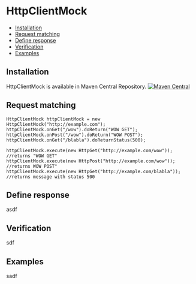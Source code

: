 # HttpClientMock


* [Installation](#instalation)
* [Request matching](#request-matching)
* [Define response](#define-response)
* [Verification](#verification)
* [Examples](#examples)


## Installation 
HttpClientMock is available in Maven Central Repository. [![Maven Central](https://maven-badges.herokuapp.com/maven-central/com.github.paweladamski/HttpClientMock/badge.svg)](https://maven-badges.herokuapp.com/maven-central/com.github.paweladamski/HttpClientMock)

## Request matching
```
HttpClientMock httpClientMock = new HttpClientMock("http://example.com");
httpClientMock.onGet("/wow").doReturn("WOW GET");
httpClientMock.onPost("/wow").doReturn("WOW POST");
httpClientMock.onGet("/blabla").doReturnStatus(500);

httpClientMock.execute(new HttpGet("http://example.com/wow")); //returns "WOW GET"
httpClientMock.execute(new HttpPost("http://example.com/wow")); //returns WOW POST"
httpClientMock.execute(new HttpGet("http://example.com/blabla")); //returns message with status 500
```

## Define response
asdf
## Verification
sdf
## Examples
sadf
